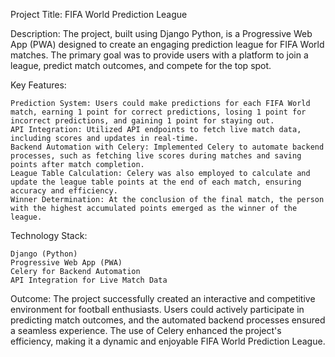Project Title: FIFA World Prediction League

Description:
The project, built using Django Python, is a Progressive Web App (PWA) designed to create an engaging prediction league for FIFA World matches. The primary goal was to provide users with a platform to join a league, predict match outcomes, and compete for the top spot.

Key Features:

    Prediction System: Users could make predictions for each FIFA World match, earning 1 point for correct predictions, losing 1 point for incorrect predictions, and gaining 1 point for staying out.
    API Integration: Utilized API endpoints to fetch live match data, including scores and updates in real-time.
    Backend Automation with Celery: Implemented Celery to automate backend processes, such as fetching live scores during matches and saving points after match completion.
    League Table Calculation: Celery was also employed to calculate and update the league table points at the end of each match, ensuring accuracy and efficiency.
    Winner Determination: At the conclusion of the final match, the person with the highest accumulated points emerged as the winner of the league.

Technology Stack:

    Django (Python)
    Progressive Web App (PWA)
    Celery for Backend Automation
    API Integration for Live Match Data

Outcome:
The project successfully created an interactive and competitive environment for football enthusiasts. Users could actively participate in predicting match outcomes, and the automated backend processes ensured a seamless experience. The use of Celery enhanced the project's efficiency, making it a dynamic and enjoyable FIFA World Prediction League.
